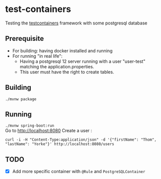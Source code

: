 # test-containers

Testing the [testcontainers](https://www.testcontainers.org) framework with some postgresql database

## Prerequisite
- For building: having docker installed and running 
- For running "in real life":
  - Having a postgresql 12 server running with a user "user-test" matching the application.properties.
  - This user must have the right to create tables.

## Building
`./mvnw package`

## Running
`./mvnw spring-boot:run`  
Go to [http://localhost:8080]()
Create a user :
```shell script
curl -i -H "Content-Type:application/json" -d '{"firstName": "Thom", "lastName": "Yorke"}' http://localhost:8080/users
```
## TODO
- [x] Add more specific container with `@Rule` and `PostgreSQLContainer`
